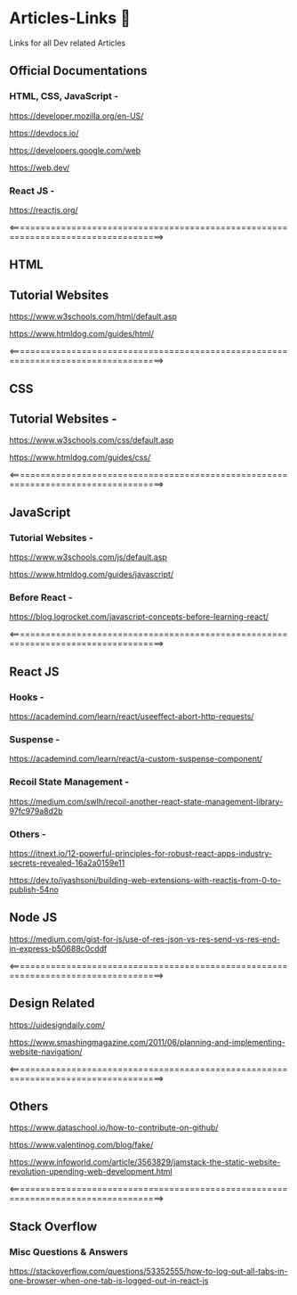 # Articles-Links :balloon:
Links for all Dev related Articles

## Official Documentations

### HTML, CSS, JavaScript -

https://developer.mozilla.org/en-US/

https://devdocs.io/

https://developers.google.com/web

https://web.dev/

### React JS -

https://reactjs.org/

<====================================================================================>

## HTML

## Tutorial Websites

https://www.w3schools.com/html/default.asp

https://www.htmldog.com/guides/html/

<====================================================================================>

## CSS

## Tutorial Websites -

https://www.w3schools.com/css/default.asp

https://www.htmldog.com/guides/css/

<====================================================================================>

## JavaScript

### Tutorial Websites -

https://www.w3schools.com/js/default.asp

https://www.htmldog.com/guides/javascript/

### Before React -

https://blog.logrocket.com/javascript-concepts-before-learning-react/

<====================================================================================>

## React JS

### Hooks -

https://academind.com/learn/react/useeffect-abort-http-requests/

### Suspense -

https://academind.com/learn/react/a-custom-suspense-component/

### Recoil State Management -

https://medium.com/swlh/recoil-another-react-state-management-library-97fc979a8d2b

### Others -

https://itnext.io/12-powerful-principles-for-robust-react-apps-industry-secrets-revealed-16a2a0159e11

https://dev.to/iyashsoni/building-web-extensions-with-reactjs-from-0-to-publish-54no

## Node JS

https://medium.com/gist-for-js/use-of-res-json-vs-res-send-vs-res-end-in-express-b50688c0cddf

<====================================================================================>

## Design Related

https://uidesigndaily.com/

https://www.smashingmagazine.com/2011/06/planning-and-implementing-website-navigation/

<====================================================================================>

## Others

https://www.dataschool.io/how-to-contribute-on-github/

https://www.valentinog.com/blog/fake/

https://www.infoworld.com/article/3563829/jamstack-the-static-website-revolution-upending-web-development.html

<====================================================================================>

## Stack Overflow 
### Misc Questions & Answers

https://stackoverflow.com/questions/53352555/how-to-log-out-all-tabs-in-one-browser-when-one-tab-is-logged-out-in-react-js
